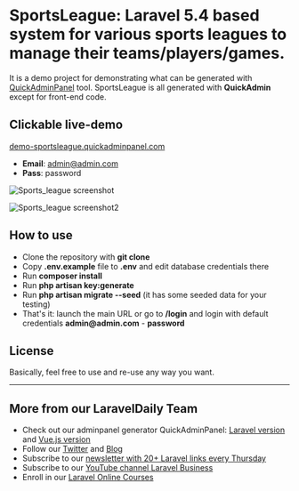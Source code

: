 # SportsLeague: Laravel 5.4 based system for various sports leagues to manage their teams/players/games.

It is a demo project for demonstrating what can be generated with [QuickAdminPanel](https://quickadminpanel.com) tool.
SportsLeague is all generated with __QuickAdmin__ except for front-end code.

## Clickable live-demo

[demo-sportsleague.quickadminpanel.com](http://demo-sportsleague.quickadminpanel.com)

- __Email__: admin@admin.com
- __Pass__: password

![Sports_league screenshot](https://quickadminpanel.com/assets/pages/demos/demo-sportsleague-01.png)

![Sports_league screenshot2](https://quickadminpanel.com/assets/pages/demos/demo-sportsleague-02.png)

## How to use

- Clone the repository with __git clone__
- Copy __.env.example__ file to __.env__ and edit database credentials there
- Run __composer install__
- Run __php artisan key:generate__
- Run __php artisan migrate --seed__ (it has some seeded data for your testing)
- That's it: launch the main URL or go to __/login__ and login with default credentials __admin@admin.com__ - __password__

## License

Basically, feel free to use and re-use any way you want.

---

## More from our LaravelDaily Team

- Check out our adminpanel generator QuickAdminPanel: [Laravel version](https://quickadminpanel.com) and [Vue.js version](https://vue.quickadminpanel.com)
- Follow our [Twitter](https://twitter.com/dailylaravel) and [Blog](http://laraveldaily.com/blog)
- Subscribe to our [newsletter with 20+ Laravel links every Thursday](http://laraveldaily.com/weekly-laravel-newsletter/)
- Subscribe to our [YouTube channel Laravel Business](https://www.youtube.com/channel/UCTuplgOBi6tJIlesIboymGA)
- Enroll in our [Laravel Online Courses](https://laraveldaily.teachable.com/)
